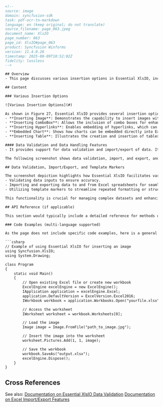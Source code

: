 ```html
<!--
source: image
domain: syncfusion-sdk
task: pdf-ocr-to-markdown
language: en (keep original; do not translate)
source_filename: page_063.jpeg
document_name: XlsIO
page_number: 063
page_id: XlsIO#page_063
product: Syncfusion Winforms
version: 11.4.0.26
timestamp: 2025-08-09T10:52:02Z
fidelity: lossless
-->

## Overview
- This page discusses various insertion options in Essential XlsIO, including data validation, import/export of data, data filter, and template markers for efficient data handling.

## Content

### Various Insertion Options

![Various Insertion Options](#)

As shown in Figure 27, Essential XlsIO provides several insertion options, such as:
- **Inserting Image**: Demonstrates the capability to insert images within Excel spreadsheets.
- **Inserting ComboBox**: Allows the inclusion of combo boxes for enhanced user interaction.
- **Inserting Hyperlinks**: Enables embedding of hyperlinks, which can be useful for linking to external resources or navigating within the workbook.
- **Embedded Chart**: Shows how charts can be embedded directly into Excel documents, aiding in data visualization.
- **Inserting Table**: Illustrates the creation and insertion of tables to organize data effectively.

#### Data Validation and Data Handling Features
- It provides support for data validation and import/export of data. It also provides data filter and template markers for efficient data handling.

The following screenshot shows data validation, import, and export, and template marker features provided by Essential XlsIO.

## Data Validation, Import/Export, and Template Markers

The screenshot depiction highlights how Essential XlsIO facilitates various data management tasks, including:
- Validating data inputs to ensure accuracy.
- Importing and exporting data to and from Excel spreadsheets for seamless integration.
- Utilizing template markers to streamline repeated formatting or structural elements in documents.

This functionality is crucial for managing complex datasets and enhancing collaboration efficiency.

## API Reference (if applicable)

This section would typically include a detailed reference for methods or classes specifically related to data handling features in XlsIO. However, this page provides more of an overview.

### Code Examples (multi-language supported)

As the page does not include specific code examples, here is a general template for how code samples could be integrated:

```csharp
// Example of using Essential XlsIO for inserting an image
using Syncfusion.XlsIO;
using System.Drawing;

class Program
{
    static void Main()
    {
        // Open existing Excel file or create new workbook
        ExcelEngine excelEngine = new ExcelEngine();
        IApplication application = excelEngine.Excel;
        application.DefaultVersion = ExcelVersion.Excel2016;
        IWorkbook workbook = application.Workbooks.Open("yourfile.xlsx");

        // Access the worksheet
        IWorksheet worksheet = workbook.Worksheets[0];

        // Load the image
        Image image = Image.FromFile("path_to_image.jpg");

        // Insert the image into the worksheet
        worksheet.Pictures.Add(1, 1, image);

        // Save the workbook
        workbook.SaveAs("output.xlsx");
        excelEngine.Dispose();
    }
}
```

## Cross References

See also: [Documentation on Essential XlsIO Data Validation](#)
             [Documentation on Excel Import/Export Features](#)

<!-- tags: [Essential XlsIO, data validation, import, export, data handling] keywords: [data validation, import, export, template markers, data filter, inserting options] -->
```